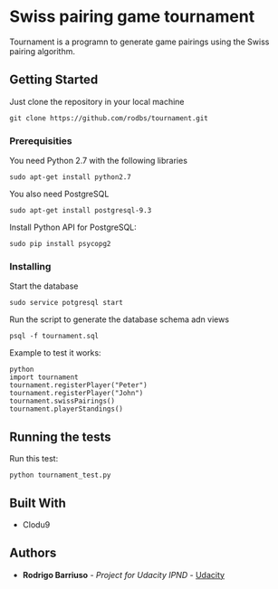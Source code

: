 # Swiss pairing game tournament

Tournament is a programn to generate game pairings using the Swiss pairing algorithm.

## Getting Started

Just clone the repository in your local machine

```
git clone https://github.com/rodbs/tournament.git
```

### Prerequisities

You need Python 2.7 with the following libraries

```
sudo apt-get install python2.7
```

You also need PostgreSQL
```
sudo apt-get install postgresql-9.3
```

Install Python API for PostgreSQL:
```
sudo pip install psycopg2
```

### Installing

Start the database
```
sudo service potgresql start

```

Run the script to generate the database schema adn views
```
psql -f tournament.sql
```

Example to test it works:
```
python
import tournament
tournament.registerPlayer("Peter")
tournament.registerPlayer("John")
tournament.swissPairings()
tournament.playerStandings()
```

## Running the tests

Run this test:
```
python tournament_test.py
``` 

## Built With

* Clodu9


## Authors

* **Rodrigo Barriuso** - *Project for Udacity IPND* - [Udacity](https://github.com/udacity/fullstack-nanodegree-vm)

 